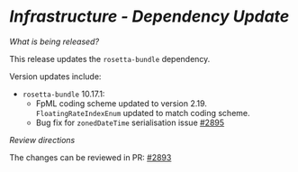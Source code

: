 # _Infrastructure - Dependency Update_

_What is being released?_

This release updates the `rosetta-bundle` dependency.

Version updates include:
- `rosetta-bundle` 10.17.1: 
  - FpML coding scheme updated to version 2.19. `FloatingRateIndexEnum` updated to match coding scheme.
  - Bug fix for `zonedDateTime` serialisation issue [#2895](https://github.com/finos/common-domain-model/issues/2895)

_Review directions_

The changes can be reviewed in PR: [#2893](https://github.com/finos/common-domain-model/pull/2893)
